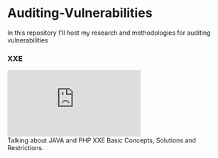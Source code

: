 # Auditing-Vulnerabilities
In this repository I'll host my research and methodologies for auditing vulnerabilities 


### XXE 
![📝 Introduction 📝](https://github.com/OlivierLaflamme/AuditingVulnerabilities/blob/master/Auditing_XXE_Vulnerabilities/Introduction.md)      
Talking about JAVA and PHP XXE Basic Concepts, Solutions and Restrictions.
